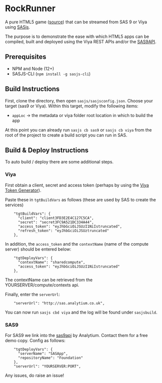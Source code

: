 # RockRunner

A pure HTML5 game ([source](https://github.com/juwalbose/ThreeJSEndlessRunner3D)) that can be streamed from SAS 9 or Viya using [SASjs](https://sasjs.io).

The purpose is to demonstrate the ease with which HTML5 apps can be compiled, built and deployed using the Viya REST APIs and/or the [SAS9API](https://sas9api.io).

## Prerequisites

* NPM and Node (12+)
* SASJS-CLI (`npm install -g sasjs-cli`)

## Build Instructions

First, clone the directory, then open `sasjs/sasjsconfig.json`.  Choose your target (sas9 or Viya).  Within this target, modify the following items:

* `appLoc` -> the metadata or viya folder root location in which to build the app

At this point you can already run `sasjs cb sas9` or `sasjs cb viya` from the root of the project to create a build script you can run in SAS.

## Build & Deploy Instructions

To auto build / deploy there are some additional steps.

### Viya

First obtain a client, secret and access token (perhaps by using the [Viya Token Generator](https://youtu.be/mHP96rmyRoo)).  

Paste these in `tgtBuildVars` as follows (these are used by SAS to create the services)

```
    "tgtBuildVars": {
      "client": "client3FD3E2E4C127C5CA",
      "secret": "secret3FC9A521DC334A44",
      "access_token": "eyJhbGciOiJSUzI1NiIstruncated",
      "refresh_token": "eyJhbGciOiJSUztruncated"
    },
```

In addition, the `access_token` and the `contextName` (name of the compute server) should be entered below:

```
    "tgtDeployVars": {
      "contextName": "sharedcompute",
      "access_token": "eyJhbGciOiJSUzI1NiIstruncated"
    },
```
The contextName can be retrieved from the YOURSERVER/compute/contexts api.

Finally, enter the `serverUrl`:
```
    "serverUrl": "http://sas.analytium.co.uk",
```

You can now run `sasjs cbd viya` and the log will be found under `sasjsbuild`.

### SAS9

For SAS9 we link into the [sas9api](https://sas9api.io) by Analytium.  Contact them for a free demo copy.  Config as follows:



```
    "tgtDeployVars": {
      "serverName": "SASApp",
      "repositoryName": "Foundation"
    },
    "serverUrl": "YOURSERVER:PORT",
```

Any issues, do raise an issue!